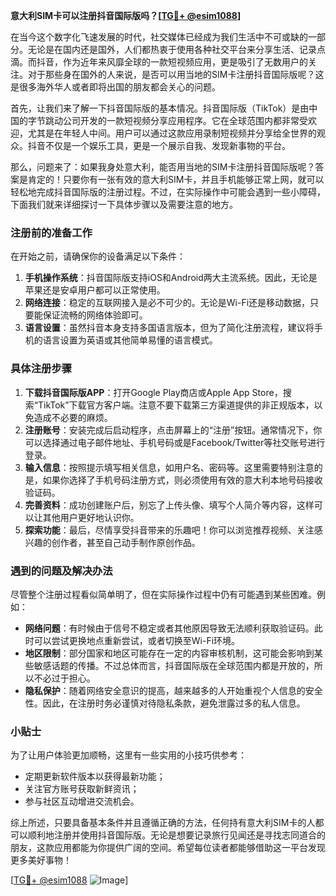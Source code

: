 **意大利SIM卡可以注册抖音国际版吗？[[TG💪+ @esim1088](https://t.me/s/esim1088)]**

在当今这个数字化飞速发展的时代，社交媒体已经成为我们生活中不可或缺的一部分。无论是在国内还是国外，人们都热衷于使用各种社交平台来分享生活、记录点滴。而抖音，作为近年来风靡全球的一款短视频应用，更是吸引了无数用户的关注。对于那些身在国外的人来说，是否可以用当地的SIM卡注册抖音国际版呢？这是很多海外华人或者即将出国的朋友都会关心的问题。

首先，让我们来了解一下抖音国际版的基本情况。抖音国际版（TikTok）是由中国的字节跳动公司开发的一款短视频分享应用程序。它在全球范围内都非常受欢迎，尤其是在年轻人中间。用户可以通过这款应用录制短视频并分享给全世界的观众。抖音不仅是一个娱乐工具，更是一个展示自我、发现新事物的平台。

那么，问题来了：如果我身处意大利，能否用当地的SIM卡注册抖音国际版呢？答案是肯定的！只要你有一张有效的意大利SIM卡，并且手机能够正常上网，就可以轻松地完成抖音国际版的注册过程。不过，在实际操作中可能会遇到一些小障碍，下面我们就来详细探讨一下具体步骤以及需要注意的地方。

### 注册前的准备工作

在开始之前，请确保你的设备满足以下条件：
1. **手机操作系统**：抖音国际版支持iOS和Android两大主流系统。因此，无论是苹果还是安卓用户都可以正常使用。
2. **网络连接**：稳定的互联网接入是必不可少的。无论是Wi-Fi还是移动数据，只要能保证流畅的网络体验即可。
3. **语言设置**：虽然抖音本身支持多国语言版本，但为了简化注册流程，建议将手机的语言设置为英语或其他简单易懂的语言模式。

### 具体注册步骤

1. **下载抖音国际版APP**：打开Google Play商店或Apple App Store，搜索“TikTok”下载官方客户端。注意不要下载第三方渠道提供的非正规版本，以免造成不必要的麻烦。
2. **注册账号**：安装完成后启动程序，点击屏幕上的“注册”按钮。通常情况下，你可以选择通过电子邮件地址、手机号码或是Facebook/Twitter等社交账号进行登录。
3. **输入信息**：按照提示填写相关信息，如用户名、密码等。这里需要特别注意的是，如果你选择了手机号码注册方式，则必须使用有效的意大利本地号码接收验证码。
4. **完善资料**：成功创建账户后，别忘了上传头像、填写个人简介等内容，这样可以让其他用户更好地认识你。
5. **探索功能**：最后，尽情享受抖音带来的乐趣吧！你可以浏览推荐视频、关注感兴趣的创作者，甚至自己动手制作原创作品。

### 遇到的问题及解决办法

尽管整个注册过程看似简单明了，但在实际操作过程中仍有可能遇到某些困难。例如：

- **网络问题**：有时候由于信号不稳定或者其他原因导致无法顺利获取验证码。此时可以尝试更换地点重新尝试，或者切换至Wi-Fi环境。
- **地区限制**：部分国家和地区可能存在一定的内容审核机制，这可能会影响到某些敏感话题的传播。不过总体而言，抖音国际版在全球范围内都是开放的，所以不必过于担心。
- **隐私保护**：随着网络安全意识的提高，越来越多的人开始重视个人信息的安全性。因此，在注册时务必谨慎对待隐私条款，避免泄露过多的私人信息。

### 小贴士

为了让用户体验更加顺畅，这里有一些实用的小技巧供参考：
- 定期更新软件版本以获得最新功能；
- 关注官方账号获取新鲜资讯；
- 参与社区互动增进交流机会。

综上所述，只要具备基本条件并且遵循正确的方法，任何持有意大利SIM卡的人都可以顺利地注册并使用抖音国际版。无论是想要记录旅行见闻还是寻找志同道合的朋友，这款应用都能为你提供广阔的空间。希望每位读者都能够借助这一平台发现更多美好事物！

[[TG💪+ @esim1088](https://t.me/s/esim1088) ![Image](https://i.postimg.cc/4NQfJmqS/Snipaste-2025-05-13-00-14-12.png)]